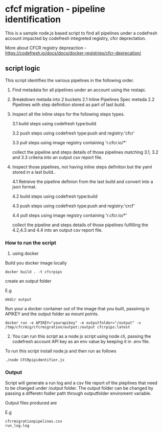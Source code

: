 # cfcf migration - pipeline identification

This is a sample node.js based script to find all pipelines under a codefresh account impacted by  codefresh integreted registry, cfcr deprectation.

More about CFCR registry depreaction - https://codefresh.io/docs/docs/docker-registries/cfcr-deprecation/

## script logic

This script identifies the various pipelines in the following order.

1. Find metadata for all pipelines under an account using the restapi.

2. Breakdown metada into 2 buckets
     2.1 Inline Pipelines Spec metada
     2.2 Pipelines with step definition stored as part of last build.
     
3. Inspect all the inline steps for the following steps types.
 
     3.1 build steps using codefresh  type:build
     
     3.2 push steps using codefresh type:push and registry:'cfcr'
     
     3.3 pull steps using image registry containing 'r.cfcr.io/*'
     
     collect the pipeline and steps details of those pipelines matching 3.1, 3.2 and 3.3 criteria into an output csv report file.
     
4. Inspect those pipelines, not having inline steps definiton but  the yaml stored in a last build..
    
      4.1 Retreive the pipeline definion from the last build and convert into a json format.
      
      4.2 build steps using codefresh type:build
     
      4.3 push steps using codefresh type:push and registry:'crcf'
      
      4.4 pull steps using image registry containing 'r.cfcr.io/*'
     
     collect the pipeline and steps details of those pipelines fulfilling the 4.2,4.3 and 4.4 into an output csv report file.
      
    

### How to run the script

1. using docker

Build you docker image locally

```
docker build . -t cfcrpips
```

create an output folder


E.g
```
mkdir output 
```

Run your a docker container out of the image that you built, passinng in APIKEY and the  output folder as mount points.
```
docker run -e APIKEY="yourapikey" -e outputfolder="/output" -v /tmp/cfcrmig/cfcrmigration/output:/output cfcrpips:latest
```

2) You can run this script as a node js script using node cli, passing the codefresh account API key as an env value by keeping it in .env file.

To run this script install node.js and then run as follows


```
./node CFCRpipidentifier.js
```
 

### Output

Script will generate a run log and a csv file report of the pieplines that need to be changed under /output folder. The output folder can be changed by passing a differetn fodler path through outputfolder enviroment variable.

Output files produced are 

E.g 
```
cfcrmigrationpipelines.csv
run_log.log

```


